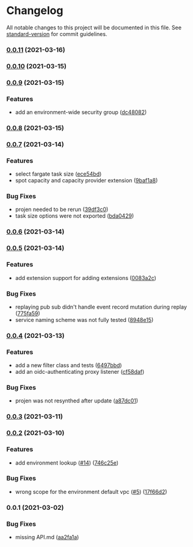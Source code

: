 # Changelog

All notable changes to this project will be documented in this file. See [standard-version](https://github.com/conventional-changelog/standard-version) for commit guidelines.

### [0.0.11](https://github.com/wheatstalk/web-carver/compare/v0.0.10...v0.0.11) (2021-03-16)

### [0.0.10](https://github.com/wheatstalk/web-carver/compare/v0.0.9...v0.0.10) (2021-03-15)

### [0.0.9](https://github.com/wheatstalk/web-carver/compare/v0.0.8...v0.0.9) (2021-03-15)


### Features

* add an environment-wide security group ([dc48082](https://github.com/wheatstalk/web-carver/commit/dc48082fcbf294bca24f8b4bfe19746ce06e1305))

### [0.0.8](https://github.com/wheatstalk/web-carver/compare/v0.0.7...v0.0.8) (2021-03-15)

### [0.0.7](https://github.com/wheatstalk/web-carver/compare/v0.0.6...v0.0.7) (2021-03-14)


### Features

* select fargate task size ([ece54bd](https://github.com/wheatstalk/web-carver/commit/ece54bd1e6d15ea5362ca3eec3e9e671814284e4))
* spot capacity and capacity provider extension ([9baf1a8](https://github.com/wheatstalk/web-carver/commit/9baf1a8fc7eb8ca0a2a91bbbd6ab538245450d76))


### Bug Fixes

* projen needed to be rerun ([39df3c0](https://github.com/wheatstalk/web-carver/commit/39df3c0ed1f07257388281fac319754073dba449))
* task size options were not exported ([bda0429](https://github.com/wheatstalk/web-carver/commit/bda04297707d973c3d1a775d84a549241a6a0bfb))

### [0.0.6](https://github.com/wheatstalk/web-carver/compare/v0.0.5...v0.0.6) (2021-03-14)

### [0.0.5](https://github.com/wheatstalk/web-carver/compare/v0.0.4...v0.0.5) (2021-03-14)


### Features

* add extension support for adding extensions ([0083a2c](https://github.com/wheatstalk/web-carver/commit/0083a2ce79b532aff73809cd4ba10286f6a1179c))


### Bug Fixes

* replaying pub sub didn't handle event record mutation during replay ([775fa59](https://github.com/wheatstalk/web-carver/commit/775fa59eb1adf1895f016aa34dfc7e25adcde84c))
* service naming scheme was not fully tested ([8948e15](https://github.com/wheatstalk/web-carver/commit/8948e1544cade503bf87b45b53005951bfde203a))

### [0.0.4](https://github.com/wheatstalk/web-carver/compare/v0.0.3...v0.0.4) (2021-03-13)


### Features

* add a new filter class and tests ([6497bbd](https://github.com/wheatstalk/web-carver/commit/6497bbdf2e3f341791336e64731b97456b08a19b))
* add an oidc-authenticating proxy listener ([cf58daf](https://github.com/wheatstalk/web-carver/commit/cf58daf684dd00d6ebf14b0eae00ff7056dc0fff))


### Bug Fixes

* projen was not resynthed after update ([a87dc01](https://github.com/wheatstalk/web-carver/commit/a87dc0166ce3895e7c90fdcdb48e89bba77dee74))

### [0.0.3](https://github.com/wheatstalk/web-carver/compare/v0.0.2...v0.0.3) (2021-03-11)

### [0.0.2](https://github.com/wheatstalk/web-carver/compare/v0.0.1...v0.0.2) (2021-03-10)


### Features

* add environment lookup ([#14](https://github.com/wheatstalk/web-carver/issues/14)) ([746c25e](https://github.com/wheatstalk/web-carver/commit/746c25e6d6e4314aabb664560b48084da403c990))


### Bug Fixes

* wrong scope for the environment default vpc ([#5](https://github.com/wheatstalk/web-carver/issues/5)) ([17f66d2](https://github.com/wheatstalk/web-carver/commit/17f66d2c2636436fe5b76871727dcc5b53489297))

### 0.0.1 (2021-03-02)


### Bug Fixes

* missing API.md ([aa2fa1a](https://github.com/wheatstalk/web-carver/commit/aa2fa1a02be9d21fd5cccd77c52bc719d679ecf8))
